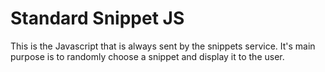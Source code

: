 # Standard Snippet JS

This is the Javascript that is always sent by the snippets service. It's main
purpose is to randomly choose a snippet and display it to the user.
